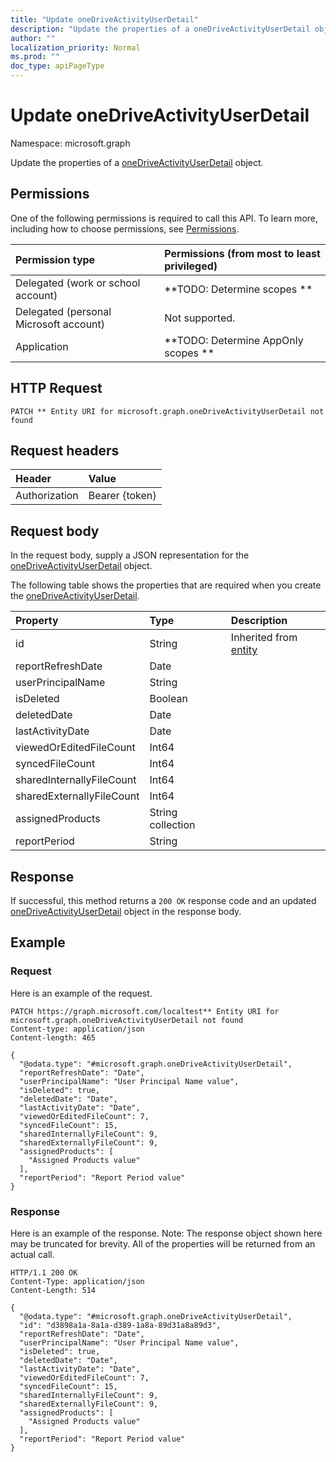 ```yaml
---
title: "Update oneDriveActivityUserDetail"
description: "Update the properties of a oneDriveActivityUserDetail object."
author: ""
localization_priority: Normal
ms.prod: ""
doc_type: apiPageType
---
```


# Update oneDriveActivityUserDetail

Namespace: microsoft.graph

Update the properties of a [oneDriveActivityUserDetail](../resources/onedriveactivityuserdetail.md) object.

## Permissions
One of the following permissions is required to call this API. To learn more, including how to choose permissions, see [Permissions](/concepts/permissions-reference.md).

|Permission type|Permissions (from most to least privileged)|
|:---|:---|
|Delegated (work or school account)|**TODO: Determine scopes **|
|Delegated (personal Microsoft account)|Not supported.|
|Application|**TODO: Determine AppOnly scopes **|

## HTTP Request
<!-- {
  "blockType": "ignored"
}
-->
``` http
PATCH ** Entity URI for microsoft.graph.oneDriveActivityUserDetail not found
```

## Request headers
|Header|Value|
|:---|:---|
|Authorization|Bearer {token}|

## Request body
In the request body, supply a JSON representation for the [oneDriveActivityUserDetail](../resources/onedriveactivityuserdetail.md) object.

The following table shows the properties that are required when you create the [oneDriveActivityUserDetail](../resources/onedriveactivityuserdetail.md).

|Property|Type|Description|
|:---|:---|:---|
|id|String| Inherited from [entity](../resources/entity.md)|
|reportRefreshDate|Date||
|userPrincipalName|String||
|isDeleted|Boolean||
|deletedDate|Date||
|lastActivityDate|Date||
|viewedOrEditedFileCount|Int64||
|syncedFileCount|Int64||
|sharedInternallyFileCount|Int64||
|sharedExternallyFileCount|Int64||
|assignedProducts|String collection||
|reportPeriod|String||



## Response
If successful, this method returns a `200 OK` response code and an updated [oneDriveActivityUserDetail](../resources/onedriveactivityuserdetail.md) object in the response body.

## Example

### Request
Here is an example of the request.
<!-- {
  "blockType": "request",
  "name": "update_onedriveactivityuserdetail"
}
-->
``` http
PATCH https://graph.microsoft.com/localtest** Entity URI for microsoft.graph.oneDriveActivityUserDetail not found
Content-type: application/json
Content-length: 465

{
  "@odata.type": "#microsoft.graph.oneDriveActivityUserDetail",
  "reportRefreshDate": "Date",
  "userPrincipalName": "User Principal Name value",
  "isDeleted": true,
  "deletedDate": "Date",
  "lastActivityDate": "Date",
  "viewedOrEditedFileCount": 7,
  "syncedFileCount": 15,
  "sharedInternallyFileCount": 9,
  "sharedExternallyFileCount": 9,
  "assignedProducts": [
    "Assigned Products value"
  ],
  "reportPeriod": "Report Period value"
}
```

### Response
Here is an example of the response. Note: The response object shown here may be truncated for brevity. All of the properties will be returned from an actual call.
<!-- {
  "blockType": "response",
  "truncated": true
}
-->
``` http
HTTP/1.1 200 OK
Content-Type: application/json
Content-Length: 514

{
  "@odata.type": "#microsoft.graph.oneDriveActivityUserDetail",
  "id": "d3898a1a-8a1a-d389-1a8a-89d31a8a89d3",
  "reportRefreshDate": "Date",
  "userPrincipalName": "User Principal Name value",
  "isDeleted": true,
  "deletedDate": "Date",
  "lastActivityDate": "Date",
  "viewedOrEditedFileCount": 7,
  "syncedFileCount": 15,
  "sharedInternallyFileCount": 9,
  "sharedExternallyFileCount": 9,
  "assignedProducts": [
    "Assigned Products value"
  ],
  "reportPeriod": "Report Period value"
}
```

